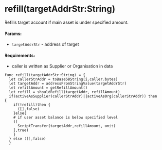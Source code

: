 # refill(targetAddrStr:String)

Refills target account if main asset is under specified amount.

#### **Params:**

* `targetAddrStr` - address of target

#### **Requirements:**

* caller is written as Supplier or Organisation in data

```
func refill(targetAddrStr:String) = {
  let callerStrAddr = toBase58String(i.caller.bytes)
  let targetAddr = addressFromStringValue(targetAddrStr)
  let refillAmount = getRefillAmount()
  let refill = shouldRefill(targetAddr, refillAmount)
  if(activeAsSupplier(callerStrAddr)||activeAsOrg(callerStrAddr)) then {
    if(!refill)then {
      ([],false)
    }else{
    # if user asset balance is below specified level
    ([
      ScriptTransfer(targetAddr,refillAmount, unit)
    ],true)
    }
  } else ([],false) 
  }
```
